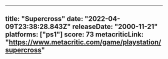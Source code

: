 
---
title: "Supercross"
date: "2022-04-09T23:38:28.843Z"
releaseDate: "2000-11-21"
platforms: ["ps1"]
score: 73
metacriticLink: "https://www.metacritic.com/game/playstation/supercross"
---
